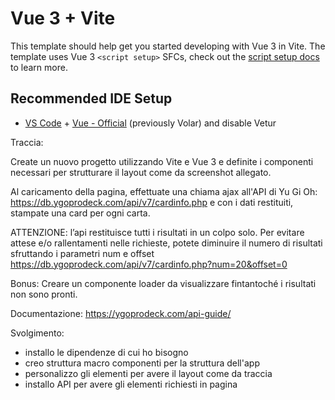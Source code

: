 # Vue 3 + Vite

This template should help get you started developing with Vue 3 in Vite. The template uses Vue 3 `<script setup>` SFCs, check out the [script setup docs](https://v3.vuejs.org/api/sfc-script-setup.html#sfc-script-setup) to learn more.

## Recommended IDE Setup

- [VS Code](https://code.visualstudio.com/) + [Vue - Official](https://marketplace.visualstudio.com/items?itemName=Vue.volar) (previously Volar) and disable Vetur

Traccia:

Create un nuovo progetto utilizzando Vite e Vue 3 e definite i componenti necessari per strutturare il layout come da screenshot allegato.

Al caricamento della pagina, effettuate una chiama ajax all'API di Yu Gi Oh: https://db.ygoprodeck.com/api/v7/cardinfo.php e con i dati restituiti, stampate una card per ogni carta.

ATTENZIONE:
l’api restituisce tutti i risultati in un colpo solo.
Per evitare attese e/o rallentamenti nelle richieste, potete diminuire il numero di risultati sfruttando i parametri num e offset
https://db.ygoprodeck.com/api/v7/cardinfo.php?num=20&offset=0

Bonus:
Creare un componente loader da visualizzare fintantoché i risultati non sono pronti.

Documentazione:
https://ygoprodeck.com/api-guide/

Svolgimento:

- installo le dipendenze di cui ho bisogno
- creo struttura macro componenti per la struttura dell'app
- personalizzo gli elementi per avere il layout come da traccia
- installo API per avere gli elementi richiesti in pagina 
